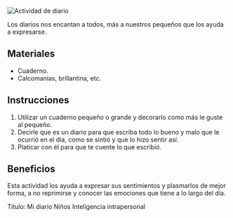 ﻿ ![Actividad de diario](/assets/posts/2020-07-15-diario.jpg)
 
Los diarios nos encantan a todos, más a nuestros pequeños que los ayuda a expresarse. 
## Materiales 

- Cuaderno.
- Calcomanías, brillantina, etc.



## Instrucciones

1. Utilizar un cuaderno pequeño o grande y decorarlo como más le guste al pequeño. 
2. Decirle que es un diario para que escriba todo lo bueno y malo que le ocurrió en el día, como se sintió y que lo hizo sentir así. 
3. Platicar con él para que te cuente lo que escribió. 



## Beneficios
Esta actividad los ayuda a expresar sus sentimientos y plasmarlos de mejor forma, a no reprimirse y conocer las emociones que tiene a lo largo del día. 

Titulo: Mi diario
Niños
Inteligencia intrapersonal 
